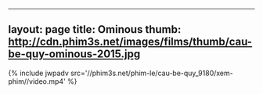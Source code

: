
---
layout: page
title: Ominous
thumb: http://cdn.phim3s.net/images/films/thumb/cau-be-quy-ominous-2015.jpg
---
{% include jwpadv src='//phim3s.net/phim-le/cau-be-quy_9180/xem-phim//video.mp4' %}
